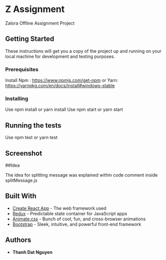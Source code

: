 # Z Assignment

Zalora Offline Assignment Project

## Getting Started

These instructions will get you a copy of the project up and running on your local machine for development and testing purposes.

### Prerequisites

Install Npm : https://www.npmjs.com/get-npm or Yarn: https://yarnpkg.com/en/docs/install#windows-stable

### Installing

Use npm install or yarn install
Use npm start or yarn start

## Running the tests

Use npm test or yarn test

## Screenshot

##Idea

The idea for splitting message was explained within code comment inside splitMessage.js

## Built With

* [Create React App](https://github.com/facebook/create-react-app) - The web framework used
* [Redux](https://github.com/reduxjs/redux/tree/master/docs) - Predictable state container for JavaScript apps
* [Animate.css](https://github.com/daneden/animate.css/) - Bunch of cool, fun, and cross-browser animations
* [Bootstrap](https://github.com/twbs/bootstrap) - Sleek, intuitive, and powerful front-end framework

## Authors

* **Thanh Dat Nguyen**
